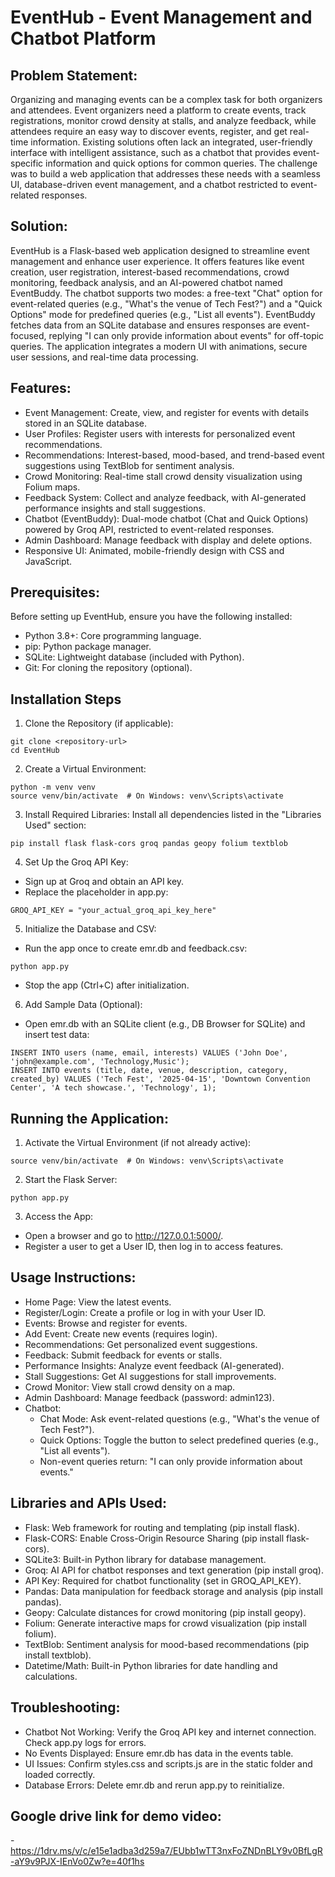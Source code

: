 # EventHub - Event Management and Chatbot Platform

## Problem Statement:
Organizing and managing events can be a complex task for both organizers and attendees. Event organizers need a platform to create events, track registrations, monitor crowd density at stalls, and analyze feedback, while attendees require an easy way to discover events, register, and get real-time information. Existing solutions often lack an integrated, user-friendly interface with intelligent assistance, such as a chatbot that provides event-specific information and quick options for common queries. The challenge was to build a web application that addresses these needs with a seamless UI, database-driven event management, and a chatbot restricted to event-related responses.

## Solution:
EventHub is a Flask-based web application designed to streamline event management and enhance user experience. It offers features like event creation, user registration, interest-based recommendations, crowd monitoring, feedback analysis, and an AI-powered chatbot named EventBuddy. The chatbot supports two modes: a free-text "Chat" option for event-related queries (e.g., "What's the venue of Tech Fest?") and a "Quick Options" mode for predefined queries (e.g., "List all events"). EventBuddy fetches data from an SQLite database and ensures responses are event-focused, replying "I can only provide information about events" for off-topic queries. The application integrates a modern UI with animations, secure user sessions, and real-time data processing.

## Features:
- Event Management: Create, view, and register for events with details stored in an SQLite database.
- User Profiles: Register users with interests for personalized event recommendations.
- Recommendations: Interest-based, mood-based, and trend-based event suggestions using TextBlob for sentiment analysis.
- Crowd Monitoring: Real-time stall crowd density visualization using Folium maps.
- Feedback System: Collect and analyze feedback, with AI-generated performance insights and stall suggestions.
- Chatbot (EventBuddy): Dual-mode chatbot (Chat and Quick Options) powered by Groq API, restricted to event-related responses.
- Admin Dashboard: Manage feedback with display and delete options.
- Responsive UI: Animated, mobile-friendly design with CSS and JavaScript.

## Prerequisites:
Before setting up EventHub, ensure you have the following installed:
- Python 3.8+: Core programming language.
- pip: Python package manager.
- SQLite: Lightweight database (included with Python).
- Git: For cloning the repository (optional).

## Installation Steps
1. Clone the Repository (if applicable):
```
git clone <repository-url>
cd EventHub
```

2. Create a Virtual Environment:
```
python -m venv venv
source venv/bin/activate  # On Windows: venv\Scripts\activate
```

3. Install Required Libraries: Install all dependencies listed in the "Libraries Used" section:
```
pip install flask flask-cors groq pandas geopy folium textblob
```

4. Set Up the Groq API Key:
- Sign up at Groq and obtain an API key.
- Replace the placeholder in app.py:
```
GROQ_API_KEY = "your_actual_groq_api_key_here"
```

5. Initialize the Database and CSV:
- Run the app once to create emr.db and feedback.csv:
```
python app.py
```
- Stop the app (Ctrl+C) after initialization.

6. Add Sample Data (Optional):
- Open emr.db with an SQLite client (e.g., DB Browser for SQLite) and insert test data:
```
INSERT INTO users (name, email, interests) VALUES ('John Doe', 'john@example.com', 'Technology,Music');
INSERT INTO events (title, date, venue, description, category, created_by) VALUES ('Tech Fest', '2025-04-15', 'Downtown Convention Center', 'A tech showcase.', 'Technology', 1);
```

## Running the Application:

1. Activate the Virtual Environment (if not already active):
```
source venv/bin/activate  # On Windows: venv\Scripts\activate
```

2. Start the Flask Server:
```
python app.py
```

3. Access the App:
- Open a browser and go to http://127.0.0.1:5000/.
- Register a user to get a User ID, then log in to access features.

## Usage Instructions:
- Home Page: View the latest events.
- Register/Login: Create a profile or log in with your User ID.
- Events: Browse and register for events.
- Add Event: Create new events (requires login).
- Recommendations: Get personalized event suggestions.
- Feedback: Submit feedback for events or stalls.
- Performance Insights: Analyze event feedback (AI-generated).
- Stall Suggestions: Get AI suggestions for stall improvements.
- Crowd Monitor: View stall crowd density on a map.
- Admin Dashboard: Manage feedback (password: admin123).
- Chatbot:
  - Chat Mode: Ask event-related questions (e.g., "What's the venue of Tech Fest?").
  - Quick Options: Toggle the button to select predefined queries (e.g., "List all events").
  - Non-event queries return: "I can only provide information about events."

## Libraries and APIs Used:
- Flask: Web framework for routing and templating (pip install flask).
- Flask-CORS: Enable Cross-Origin Resource Sharing (pip install flask-cors).
- SQLite3: Built-in Python library for database management.
- Groq: AI API for chatbot responses and text generation (pip install groq).
- API Key: Required for chatbot functionality (set in GROQ_API_KEY).
- Pandas: Data manipulation for feedback storage and analysis (pip install pandas).
- Geopy: Calculate distances for crowd monitoring (pip install geopy).
- Folium: Generate interactive maps for crowd visualization (pip install folium).
- TextBlob: Sentiment analysis for mood-based recommendations (pip install textblob).
- Datetime/Math: Built-in Python libraries for date handling and calculations.

## Troubleshooting:
- Chatbot Not Working: Verify the Groq API key and internet connection. Check app.py logs for errors.
- No Events Displayed: Ensure emr.db has data in the events table.
- UI Issues: Confirm styles.css and scripts.js are in the static folder and loaded correctly.
- Database Errors: Delete emr.db and rerun app.py to reinitialize.

## Google drive link for demo video:
-https://1drv.ms/v/c/e15e1adba3d259a7/EUbb1wTT3nxFoZNDnBLY9v0BfLgR-aY9v9PJX-IEnVo0Zw?e=40f1hs
